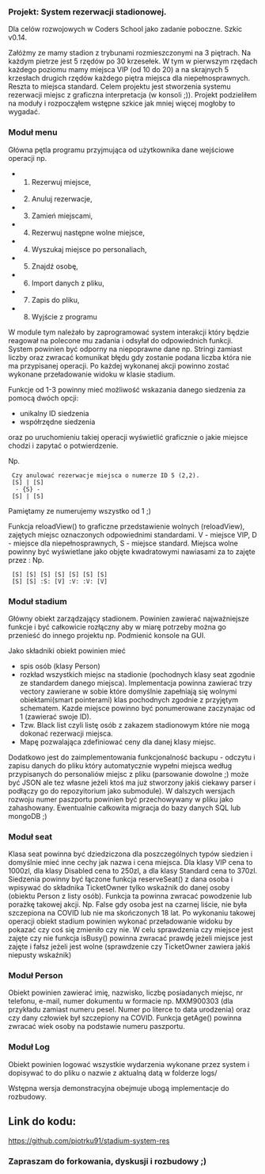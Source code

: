 ### Projekt: System rezerwacji stadionowej. ###

Dla celów rozwojowych w Coders School jako zadanie poboczne.
Szkic v0.14.

Załóżmy ze mamy stadion z trybunami rozmieszczonymi na 3 piętrach. Na każdym pietrze jest 5 rzędów po 30 krzesełek. W tym w pierwszym rzędach każdego poziomu mamy miejsca VIP (od 10 do 20) a na skrajnych 5 krzesłach drugich rzędów każdego piętra miejsca dla niepełnosprawnych. Reszta to miejsca standard. Celem projektu jest stworzenia systemu rezerwacji miejsc z graficzna interpretacja (w konsoli ;)).
Projekt podzieliłem na moduły i rozpocząłem wstępne szkice jak mniej więcej mogłoby to wygadać.


### Moduł menu
Główna pętla programu przyjmująca od użytkownika dane wejściowe operacji np. 
- 1. Rezerwuj miejsce, 
- 2. Anuluj rezerwacje, 
- 3. Zamień miejscami, 
- 4. Rezerwuj następne wolne miejsce, 
- 4. Wyszukaj miejsce po personaliach,
- 5. Znajdź osobę,
- 6. Import danych z pliku,
- 7. Zapis do pliku,
- 8. Wyjście z programu

W module tym należało by zaprogramować system interakcji który będzie reagował na polecone mu zadania i odsyłał do odpowiednich funkcji. System powinien być odporny na niepoprawne dane np. Stringi zamiast liczby oraz zwracać komunikat błędu gdy zostanie podana liczba która nie ma przypisanej operacji. Po każdej wykonanej akcji powinno zostać wykonane przeładowanie widoku w klasie stadium.

Funkcje od 1-3 powinny mieć możliwość wskazania danego siedzenia za pomocą dwóch opcji: 
- unikalny ID siedzenia
- współrzędne siedzenia

oraz po uruchomieniu takiej operacji wyświetlić graficznie o jakie miejsce chodzi i zapytać o potwierdzenie.

Np. 
>

     Czy anulować rezerwacje miejsca o numerze ID 5 (2,2). 
     [S] | [S]
      - {S} -
     [S] | [S]

Pamiętamy ze numerujemy wszystko od 1 ;)

Funkcja reloadView() to graficzne przedstawienie wolnych (reloadView), zajętych miejsc oznaczonych odpowiednimi standardami. V - miejsce VIP, D - miejsce dla niepełnosprawnych, S - miejsce standard. Miejsca wolne powinny być wyświetlane jako objęte kwadratowymi nawiasami za to zajęte przez : 
Np.
> 
     
     [S] [S] [S] [S] [S] [S] [S]
     [S] [S] :S: [V] :V: :V: [V]

### Moduł stadium
 Główny obiekt zarządzający stadionem. Powinien zawierać najważniejsze funkcje i być całkowicie rozłączny aby w miarę potrzeby można go przenieść do innego projektu np. Podmienić konsole na GUI.

Jako składniki obiekt powinien mieć
- spis osób (klasy Person) 
- rozkład wszystkich miejsc na stadionie (pochodnych klasy seat zgodnie ze standardem danego miejsca). Implementacja powinna zawierać trzy vectory zawierane w sobie które domyślnie zapełniają się wolnymi obiektami(smart pointerami) klas pochodnych zgodnie z przyjętym schematem. Kazde miejsce powinno być ponumerowane zaczynajac od 1 (zawierać swoje ID).
- Tzw. Black list czyli listę osób z zakazem stadionowym które nie mogą dokonać rezerwacji miejsca.
- Mapę pozwalająca zdefiniować ceny dla danej klasy miejsc.

Dodatkowo jest do zaimplementowania funkcjonalność backupu - odczytu i zapisu danych do pliku który automatycznie wypełni miejsca według przypisanych do personaliów miejsc z pliku (parsowanie dowolne ;) może być JSON ale tez własne jeżeli ktoś ma już stworzony jakiś ciekawy parser i podłączy go do repozyitorium jako submodule). W dalszych wersjach rozwoju numer paszportu powinien być przechowywany w pliku jako zahashowany. Ewentualnie całkowita migracja do bazy danych SQL lub mongoDB ;)

### Moduł seat
Klasa seat powinna być dziedziczona dla poszczególnych typów siedzien i domyślnie mieć inne cechy jak nazwa i cena miejsca. 
Dla klasy VIP cena to 1000zl, dla klasy Disabled cena to 250zl, a dla klasy Standard cena to 370zl. Siedzenia powinny być łączone funkcja reserveSeat() z dana osoba i wpisywać do składnika TicketOwner tylko wskaźnik do danej osoby (obiektu Person z listy osób). Funkcja ta powinna zwracać powodzenie lub porażkę takowej akcji. Np. False gdy osoba jest na czarnej liście, nie była szczepiona na COVID lub nie ma skończonych 18 lat. Po wykonaniu takowej operacji obiekt stadium powinien wykonać przeładowanie widoku by pokazać czy coś się zmieniło czy nie. W celu sprawdzenia czy miejsce jest zajęte czy nie funkcja isBusy() powinna zwracać prawdę jeżeli miejsce jest zajęte i fałsz jeżeli jest wolne (sprawdzenie czy TicketOwner zawiera jakiś niepusty wskaźnik)


### Moduł Person
Obiekt powinien zawierać imię, nazwisko, liczbę posiadanych miejsc, nr telefonu, e-mail, numer dokumentu w formacie np. MXM900303 (dla przykładu zamiast numeru pesel. Numer po literce to data urodzenia) oraz czy dany człowiek był szczepiony na COVID. Funkcja getAge() powinna zwracać wiek osoby na podstawie numeru paszportu.
 
### Moduł Log
Obiekt powinien logować wszystkie wydarzenia wykonane przez system i dopisywać to do pliku o nazwie z aktualną datą w folderze logs/


Wstępna wersja demonstracyjna obejmuje ubogą implementacje do rozbudowy. 

## Link do kodu:
https://github.com/piotrku91/stadium-system-res

### Zapraszam do forkowania, dyskusji i rozbudowy ;)
